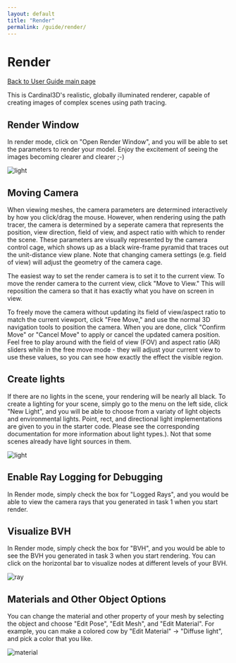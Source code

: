 ```yaml
---
layout: default
title: "Render"
permalink: /guide/render/
---
```


# Render

[Back to User Guide main page](..)

This is Cardinal3D's realistic, globally illuminated renderer, capable of creating images of complex scenes using path tracing.

## Render Window

In render mode, click on "Open Render Window", and you will be able to set the parameters to render your model. Enjoy the excitement of seeing the images becoming clearer and clearer ;-)

![light](render_mode/window.png)

## Moving Camera

When viewing meshes, the camera parameters are determined interactively by how you click/drag the mouse.  However, when rendering using the path tracer, the camera is determined by a seperate camera that represents the position, view direction, field of view, and aspect ratio with which to render the scene. These parameters are visually represented by the camera control cage, which shows up as a black wire-frame pyramid that traces out the unit-distance view plane. Note that changing camera settings (e.g. field of view) will adjust the geometry of the camera cage.

The easiest way to set the render camera is to set it to the current view. To move the render camera to the current view, click "Move to View." This will reposition the camera so that it has exactly what you have on screen in view.

To freely move the camera without updating its field of view/aspect ratio to match the current viewport, click "Free Move," and use the normal 3D navigation tools to position the camera. When you are done, click "Confirm Move" or "Cancel Move" to apply or cancel the updated camera position. Feel free to play around with the field of view (FOV) and aspect ratio (AR) sliders while in the free move mode - they will adjust your current view to use these values, so you can see how exactly the effect the visible region.

## Create lights

If there are no lights in the scene, your rendering will be nearly all black.  To create a lighting for your scene, simply go to the menu on the left side, click "New Light", and you will be able to choose from a variaty of light objects and environmental lights. Point, rect, and directional light implementations are given to you in the starter code. Please see the corresponding documentation for more information about light types.). Not that some scenes already have light sources in them.

![light](render_mode/light.png)

## Enable Ray Logging for Debugging

In Render mode, simply check the box for "Logged Rays", and you would be able to view the camera rays that you generated in task 1 when you start render.

<!-- ![ray](render_mode/log_ray.png) -->

## Visualize BVH

In Render mode, simply check the box for "BVH", and you would be able to see the BVH you generated in task 3 when you start rendering. You can click on the horizontal bar to visualize nodes at different levels of your BVH.

![ray](render_mode/bvh.png)

## Materials and Other Object Options

You can change the material and other property of your mesh by selecting the object and choose "Edit Pose", "Edit Mesh", and "Edit Material". For example, you can make a colored cow by "Edit Material" -> "Diffuse light", and pick a color that you like.

![material](render_mode/material.png)




